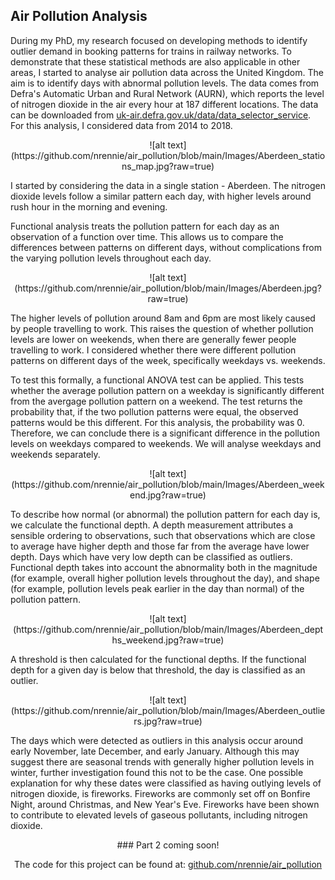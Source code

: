 ## Air Pollution Analysis

During my PhD, my research focused on developing methods to identify outlier demand in booking patterns for trains in railway networks. To demonstrate that these statistical methods are also applicable in other areas, I started to analyse air pollution data across the United Kingdom. The aim is to identify days with abnormal pollution levels. The data comes from Defra's Automatic Urban and Rural Network (AURN), which reports the level of nitrogen dioxide in the air every hour at 187 different locations. The data can be downloaded from [uk-air.defra.gov.uk/data/data_selector_service](https://uk-air.defra.gov.uk/data/data_selector_service). For this analysis, I considered data from 2014 to 2018.

<div align="center">
![alt text](https://github.com/nrennie/air_pollution/blob/main/Images/Aberdeen_stations_map.jpg?raw=true)
</div>

I started by considering the data in a single station - Aberdeen. The nitrogen dioxide levels follow a similar pattern each day, with higher levels around rush hour in the morning and evening. 

Functional analysis treats the pollution pattern for each day as an observation of a function over time. This allows us to compare the differences between patterns on different days, without complications from the varying pollution levels throughout each day.

<div align="center">
![alt text](https://github.com/nrennie/air_pollution/blob/main/Images/Aberdeen.jpg?raw=true)
</div>

The higher levels of pollution around 8am and 6pm are most likely caused by people travelling to work. This raises the question of whether pollution levels are lower on weekends, when there are generally fewer people travelling to work. I considered whether there were different pollution patterns on different days of the week, specifically weekdays vs. weekends. 

To test this formally, a functional ANOVA test can be applied. This tests whether the average pollution pattern on a weekday is significantly different from the avergage pollution pattern on a weekend. The test returns the probability that, if the two pollution patterns were equal, the observed patterns would be this different. For this analysis, the probability was 0. Therefore, we can conclude there is a significant difference in the pollution levels on weekdays compared to weekends. We will analyse weekdays and weekends separately. 

<div align="center">
![alt text](https://github.com/nrennie/air_pollution/blob/main/Images/Aberdeen_weekend.jpg?raw=true)
</div>

To describe how normal (or abnormal) the pollution pattern for each day is, we calculate the functional depth. A depth measurement attributes a sensible ordering to observations, such that observations which are close to average have higher depth and those far from the average have lower depth. Days which have very low depth can be classified as outliers. Functional depth takes into account the abnormality both in the magnitude (for example, overall higher pollution levels throughout the day), and shape (for example, pollution levels peak earlier in the day than normal) of the pollution pattern.

<div align="center">
![alt text](https://github.com/nrennie/air_pollution/blob/main/Images/Aberdeen_depths_weekend.jpg?raw=true)
</div>

A threshold is then calculated for the functional depths. If the functional depth for a given day is below that threshold, the day is classified as an outlier.

<div align="center">
![alt text](https://github.com/nrennie/air_pollution/blob/main/Images/Aberdeen_outliers.jpg?raw=true)
</div>

The days which were detected as outliers in this analysis occur around early November, late December, and early January. Although this may suggest there are seasonal trends with generally higher pollution levels in winter, further investigation found this not to be the case. One possible explanation	for why these dates were classified as having outlying levels of nitrogen dioxide, is fireworks. Fireworks are commonly set off on Bonfire Night, around Christmas, and New Year's Eve. Fireworks have been shown to contribute to elevated levels of gaseous pollutants, including nitrogen dioxide.

<div align="center"> 
### Part 2 coming soon!

The code for this project can be found at: [github.com/nrennie/air_pollution](https://github.com/nrennie/air_pollution) 
</div>

